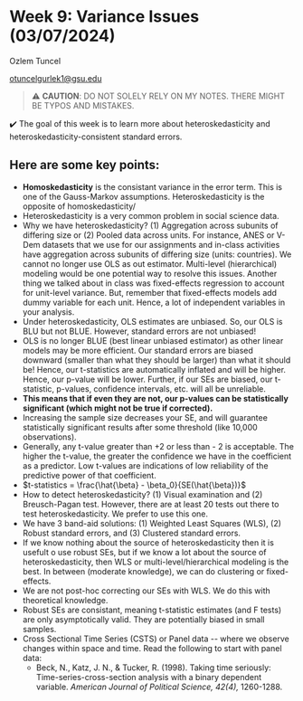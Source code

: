 # Week 9: Variance Issues (03/07/2024)
Ozlem Tuncel 

otuncelgurlek1@gsu.edu

> ⚠️ **CAUTION**: DO NOT SOLELY RELY ON MY NOTES. THERE MIGHT BE TYPOS AND MISTAKES.

✔️ The goal of this week is to learn more about heteroskedasticity and heteroskedasticity-consistent standard errors.

## Here are some key points:
- **Homoskedasticity** is the consistant variance in the error term. This is one of the Gauss-Markov assumptions. Heteroskedasticity is the opposite of homoskedasticity/
- Heteroskedasticity is a very common problem in social science data. 
- Why we have heteroskedasticity? (1) Aggregation across subunits of differing size or (2) Pooled data across units. For instance, ANES or V-Dem datasets that we use for our assignments and in-class activities have aggregation across subunits of differing size (units: countries). We cannot no longer use OLS as out estimator. Multi-level (hierarchical) modeling would be one potential way to resolve this issues. Another thing we talked about in class was fixed-effects regression to account for unit-level variance. But, remember that fixed-effects models add dummy variable for each unit. Hence, a lot of independent variables in your analysis. 
- Under heteroskedasticity, OLS estimates are unbiased. So, our OLS is BLU but not BLUE. However, standard errors are not unbiased! 
- OLS is no longer BLUE (best linear unbiased estimator) as other linear models may be more efficient. Our standard errors are biased downward (smaller than what they should be larger) than what it should be! Hence, our t-statistics are automatically inflated and will be higher. Hence, our p-value will be lower. Further, if our SEs are biased, our t-statistic, p-values, confidence intervals, etc. will all be unreliable. 
- **This means that if even they are not, our p-values can be statistically significant (which might not be true if corrected).**
- Increasing the sample size decreases your SE, and will guarantee statistically significant results after some threshold (like 10,000 observations).
- Generally, any t-value greater than +2 or less than - 2 is acceptable. The higher the t-value, the greater the confidence we have in the coefficient as a predictor. Low t-values are indications of low reliability of the predictive power of that coefficient. 
- $t-statistics = \frac{\hat{\beta} - \beta_0}{SE(\hat{\beta})}$
- How to detect heteroskedasticity? (1) Visual examination and (2) Breusch-Pagan test. However, there are at least 20 tests out there to test heteroskedasticity. We prefer to use this one. 
- We have 3 band-aid solutions: (1) Weighted Least Squares (WLS), (2) Robust standard errors, and (3) Clustered standard errors. 
- If we know nothing about the source of heteroskedasticity then it is usefult o use robust SEs, but if we know a lot about the source of heteroskedasticity, then WLS or multi-level/hierarchical modeling is the best. In between (moderate knowledge), we can do clustering or fixed-effects.
- We are not post-hoc correcting our SEs with WLS. We do this with theoretical knowledge. 
- Robust SEs are consistant, meaning t-statistic estimates (and F tests) are only asymptotically valid. They are potentially biased in small samples.
- Cross Sectional Time Series (CSTS) or Panel data -- where we observe changes within space and time. Read the following to start with panel data:
  - Beck, N., Katz, J. N., & Tucker, R. (1998). Taking time seriously: Time-series-cross-section analysis with a binary dependent variable. *American Journal of Political Science, 42(4),* 1260-1288.
